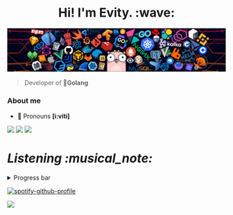 <h1 align='center'> Hi! I'm Evity. :wave:</h1>

![](assets/hal.png)

> Developer of 🐳**Golang**

### About me
* 👑 Pronouns **[i:viti]**


![](https://github-profile-summary-cards.vercel.app/api/cards/profile-details?username=Evity&theme=github)
![](https://github-profile-summary-cards.vercel.app/api/cards/repos-per-language?username=Evity&theme=github)
![](https://github-profile-summary-cards.vercel.app/api/cards/stats?username=Evity&theme=github)
<h1 align='left'><i>Listening :musical_note:</i></h1>
<details align="left">
<summary>Progress bar</summary>

<p align="left">
  <a href="https://evity.vercel.app/now-playing?open">
  <img src="https://evity.vercel.app/now-playing" width="800" height="125">
</p>
</details>


  [![spotify-github-profile](https://spotify-github-profile.vercel.app/api/view?uid=31sjxvwfp73t7imhsjrzmlq2ytdq&cover_image=true&theme=default&bar_color_cover=false)](https://spotify-github-profile.vercel.app/api/view?uid=31sjxvwfp73t7imhsjrzmlq2ytdq&redirect=true)

![](https://visitor-badge.glitch.me/badge?page_id=evity.evity)
